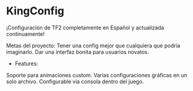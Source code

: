 # KingConfig
¡Configuración de TF2 completamente en Español y actualizada continuamente!

Metas del proyecto:
Tener una config mejor que cualquiera que podría imaginarlo.
Dar una interfaz bonita para usuarios novatos.

- Features:

Soporte para animaciones custom.
Varias configuraciones gráficas en un solo archivo.
Configurable via consola dentro del juego.
